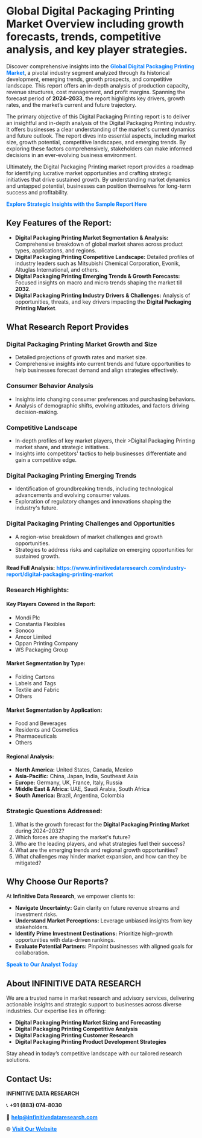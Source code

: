 <h1>Global Digital Packaging Printing Market Overview including growth forecasts, trends, competitive analysis, and key player strategies.</h1>
<p>
Discover comprehensive insights into the 
<a href="https://www.infinitivedataresearch.com/industry-report/digital-packaging-printing-market" rel="dofollow" style="color: #007BFF; text-decoration: none;"><strong>Global Digital Packaging Printing Market</strong></a>, a pivotal industry segment analyzed through its historical development, emerging trends, growth prospects, and competitive landscape. This report offers an in-depth analysis of production capacity, revenue structures, cost management, and profit margins. Spanning the forecast period of <strong>2024–2033</strong>, the report highlights key drivers, growth rates, and the market’s current and future trajectory.
</p>
<p>
The primary objective of this Digital Packaging Printing report is to deliver an insightful and in-depth analysis of the Digital Packaging Printing industry. It offers businesses a clear understanding of the market's current dynamics and future outlook. The report dives into essential aspects, including market size, growth potential, competitive landscapes, and emerging trends. By exploring these factors comprehensively, stakeholders can make informed decisions in an ever-evolving business environment.
</p>
<p>
Ultimately, the Digital Packaging Printing market report provides a roadmap for identifying lucrative market opportunities and crafting strategic initiatives that drive sustained growth. By understanding market dynamics and untapped potential, businesses can position themselves for long-term success and profitability.
</p>
<p>
<a href="https://www.infinitivedataresearch.com/request-sample/reportId=105428" style="color: #007BFF; text-decoration: none;"><strong>Explore Strategic Insights with the Sample Report Here</strong></a>
</p>

<h2>Key Features of the Report:</h2>
<ul>
<li><strong>Digital Packaging Printing Market Segmentation & Analysis:</strong> Comprehensive breakdown of global market shares across product types, applications, and regions.</li>
<li><strong>Digital Packaging Printing Competitive Landscape:</strong> Detailed profiles of industry leaders such as Mitsubishi Chemical Corporation, Evonik, Altuglas International, and others.</li>
<li><strong>Digital Packaging Printing Emerging Trends & Growth Forecasts:</strong> Focused insights on macro and micro trends shaping the market till <strong>2032</strong>.</li>
<li><strong>Digital Packaging Printing Industry Drivers & Challenges:</strong> Analysis of opportunities, threats, and key drivers impacting the <strong>Digital Packaging Printing Market</strong>.</li>
</ul>

<h2>What Research Report Provides</h2>
<h3>Digital Packaging Printing Market Growth and Size</h3>
<ul>
<li>Detailed projections of growth rates and market size.</li>
<li>Comprehensive insights into current trends and future opportunities to help businesses forecast demand and align strategies effectively.</li>
</ul>

<h3>Consumer Behavior Analysis</h3>
<ul>
<li>Insights into changing consumer preferences and purchasing behaviors.</li>
<li>Analysis of demographic shifts, evolving attitudes, and factors driving decision-making.</li>
</ul>

<h3>Competitive Landscape</h3>
<ul>
<li>In-depth profiles of key market players, their >Digital Packaging Printing market share, and strategic initiatives.</li>
<li>Insights into competitors' tactics to help businesses differentiate and gain a competitive edge.</li>
</ul>

<h3>Digital Packaging Printing Emerging Trends</h3>
<ul>
<li>Identification of groundbreaking trends, including technological advancements and evolving consumer values.</li>
<li>Exploration of regulatory changes and innovations shaping the industry's future.</li>
</ul>

<h3>Digital Packaging Printing Challenges and Opportunities</h3>
<ul>
<li>A region-wise breakdown of market challenges and growth opportunities.</li>
<li>Strategies to address risks and capitalize on emerging opportunities for sustained growth.</li>
</ul>
<p><strong>Read Full Analysis:</strong> <a href="https://www.infinitivedataresearch.com/industry-report/digital-packaging-printing-market" rel="dofollow" style="color: #007BFF; text-decoration: none;"><strong>https://www.infinitivedataresearch.com/industry-report/digital-packaging-printing-market</strong></a></p>
<h3>Research Highlights:</h3>
<h4>Key Players Covered in the Report:</h4>
<ul><li>Mondi Plc</li><li>Constantia Flexibles</li><li>Sonoco</li><li>Amcor Limited</li><li>Oppan Printing Company</li><li>WS Packaging Group</li></ul>
<h4>Market Segmentation by Type:</h4>
<ul><li>Folding Cartons</li><li>Labels and Tags</li><li>Textile and Fabric</li><li>Others</li></ul>
<h4>Market Segmentation by Application:</h4>
<ul><li>Food and Beverages</li><li>Residents and Cosmetics</li><li>Pharmaceuticals</li><li>Others</li></ul>

<h4>Regional Analysis:</h4>
<ul>
<li><strong>North America:</strong> United States, Canada, Mexico</li>
<li><strong>Asia-Pacific:</strong> China, Japan, India, Southeast Asia</li>
<li><strong>Europe:</strong> Germany, UK, France, Italy, Russia</li>
<li><strong>Middle East & Africa:</strong> UAE, Saudi Arabia, South Africa</li>
<li><strong>South America:</strong> Brazil, Argentina, Colombia</li>
</ul>

<h3>Strategic Questions Addressed:</h3>
<ol>
<li>What is the growth forecast for the <strong>Digital Packaging Printing Market</strong> during 2024–2032?</li>
<li>Which forces are shaping the market's future?</li>
<li>Who are the leading players, and what strategies fuel their success?</li>
<li>What are the emerging trends and regional growth opportunities?</li>
<li>What challenges may hinder market expansion, and how can they be mitigated?</li>
</ol>

<h2>Why Choose Our Reports?</h2>
<p>At <strong>Infinitive Data Research</strong>, we empower clients to:</p>
<ul>
<li><strong>Navigate Uncertainty:</strong> Gain clarity on future revenue streams and investment risks.</li>
<li><strong>Understand Market Perceptions:</strong> Leverage unbiased insights from key stakeholders.</li>
<li><strong>Identify Prime Investment Destinations:</strong> Prioritize high-growth opportunities with data-driven rankings.</li>
<li><strong>Evaluate Potential Partners:</strong> Pinpoint businesses with aligned goals for collaboration.</li>
</ul>
<p><a href="https://www.infinitivedataresearch.com/industry-report/digital-packaging-printing-market" rel="dofollow" style="color: #007BFF; text-decoration: none;"><strong>Speak to Our Analyst Today</strong></a></p>

<h2>About INFINITIVE DATA RESEARCH</h2>
<p>We are a trusted name in market research and advisory services, delivering actionable insights and strategic support to businesses across diverse industries. Our expertise lies in offering:</p>
<ul>
<li><strong>Digital Packaging Printing Market Sizing and Forecasting</strong></li>
<li><strong>Digital Packaging Printing Competitive Analysis</strong></li>
<li><strong>Digital Packaging Printing Customer Research</strong></li>
<li><strong>Digital Packaging Printing Product Development Strategies</strong></li>
</ul>
<p>Stay ahead in today’s competitive landscape with our tailored research solutions.</p>

<h2>Contact Us:</h2>
<p><strong>INFINITIVE DATA RESEARCH</strong></p>
<p>📞 <strong>+91 (883) 074-8030</strong></p>
<p>📧 <strong><a href="mailto:help@infinitivedataresearch.com" style="color: #007BFF;">help@infinitivedataresearch.com</a></strong></p>
<p>🌐 <strong><a href="https://www.infinitivedataresearch.com" rel="dofollow" style="color: #007BFF;">Visit Our Website</a></strong></p>